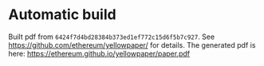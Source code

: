 # Automatic build
Built pdf from `6424f7d4bd28384b373ed1ef772c15d6f5b7c927`. See https://github.com/ethereum/yellowpaper/ for details.
The generated pdf is here: https://ethereum.github.io/yellowpaper/paper.pdf
